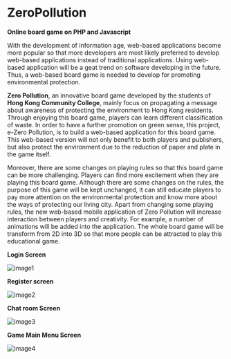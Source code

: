 # ZeroPollution

**Online board game on PHP and Javascript**

With the development of information age, web-based applications become more popular so that more developers are most likely preferred to develop web-based applications instead of traditional applications. Using web-based application will be a geat trend on software developing in the future. Thus, a web-based board game is needed to develop for promoting environmental protection.

**Zero Pollution**, an innovative board game developed by the students of **Hong Kong Community College**, mainly focus on propagating a message about awareness of protecting the environment to Hong Kong residents. Through enjoying this board game, players can learn different classification of waste. In order to have a further promotion on green sense, this project, e-Zero Pollution, is to build a web-based application for this board game. This web-based version will not only benefit to both players and publishers, but also protect the environment due to the reduction of paper and plate in the game itself.

Moreover, there are some changes on playing rules so that this board game can be more challenging. Players can find more excitement when they are playing this board game. Although there are some changes on the rules, the purpose of this game will be kept unchanged, it can still educate players to pay more attention on the environmental protection and know more about the ways of protecting our living city.
Apart from changing some playing rules, the new web-based mobile application of Zero Pollution will increase interaction between players and creativity. For example, a number of animations will be added into the application. The whole board game will be transform from 2D into 3D so that more people can be attracted to play this educational game.

**Login Screen**

![image1](https://github.com/wai25/ZeroPollution/blob/master/images/a.png)

**Register screen**

![image2](https://github.com/wai25/ZeroPollution/blob/master/images/b.png)

**Chat room Screen**

![image3](https://github.com/wai25/ZeroPollution/blob/master/images/c.png)

**Game Main Menu Screen**

![image4](https://github.com/wai25/ZeroPollution/blob/master/images/d.png)
